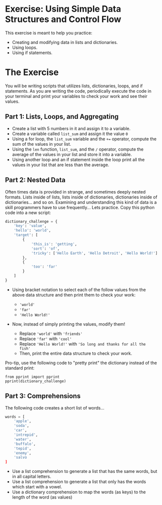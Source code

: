 # Exercise: Using Simple Data Structures and Control Flow

This exercise is meant to help you practice:

* Creating and modifying data in lists and dictionaries.
* Using loops.
* Using if statements.

# The Exercise

You will be writing scripts that utilizes lists, dictionaries, loops, and if statements. As you are writing the code, periodically execute the code in your terminal and print your variables to check your work and see their values.

## Part 1: Lists, Loops, and Aggregating

* Create a list with 5 numbers in it and assign it to a variable.
* Create a variable called `list_sum` and assign it the value `0`
* Using a for loop, the `list_sum` variable and the `+=` operator, compute the sum of the values in your list.
* Using the `len` function, `list_sum`, and the `/` operator, compute the average of the values in your list and store it into a variable.
* Using another loop and an if statement inside the loop print all the values in your list that are less than the average.

## Part 2: Nested Data

Often times data is provided in strange, and sometimes deeply nested formats. Lists inside of lists, lists inside of dictionaries, dictionaries inside of dictionaries... and so on. Examining and understanding this kind of data is a skill programmers have to use frequently... Lets practice. Copy this python code into a new script:

```python
dictionary_challenge = {
    'key': 'value',
    'hello': 'world',
    'target': [
        {
            'this_is': 'getting',
            'sort': 'of',
            'tricky': ['Hello Earth', 'Hello Detroit', 'Hello World!']
        },
        {
            'too': 'far'
        }
    ]
}
```

* Using bracket notation to select each of the follow values from the above data structure and then print them to check your work:
    * `'world'`
    * `'far'`
    * `'Hello World!'`

* Now, instead of simply printing the values, modify them!
    * Replace `'world'` with `'friends'`
    * Replace `'far'` with `'cool'`
    * Replace `'Hello World!'` with `'So long and thanks for all the fish'`
    * Then, print the entire data structure to check your work.

Pro-tip, use the following code to "pretty print" the dictionary instead of the standard print:

```
from pprint import pprint
pprint(dictionary_challenge)
```

## Part 3: Comprehensions

The following code creates a short list of words...

```python
words = [
    'apple',
    'soda',
    'car',
    'intrepid',
    'water',
    'buffalo',
    'tepid',
    'enemy',
    'salvo
]
```

* Use a list comprehension to generate a list that has the same words, but in all capital letters.
* Use a list comprehension to generate a list that only has the words which start with a vowel.
* Use a dictionary comprehension to map the words (as keys) to the length of the word (as values)